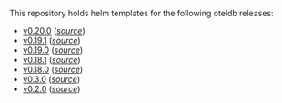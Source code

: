 This repository holds helm templates for the following oteldb releases:

* [v0.20.0](https://github.com/go-faster/oteldb/releases/tag/v0.20.0) (_[source](https://github.com/go-faster/oteldb/tree/v0.20.0/helm/oteldb)_)
* [v0.19.1](https://github.com/go-faster/oteldb/releases/tag/v0.19.1) (_[source](https://github.com/go-faster/oteldb/tree/v0.19.1/helm/oteldb)_)
* [v0.19.0](https://github.com/go-faster/oteldb/releases/tag/v0.19.0) (_[source](https://github.com/go-faster/oteldb/tree/v0.19.0/helm/oteldb)_)
* [v0.18.1](https://github.com/go-faster/oteldb/releases/tag/v0.18.1) (_[source](https://github.com/go-faster/oteldb/tree/v0.18.1/helm/oteldb)_)
* [v0.18.0](https://github.com/go-faster/oteldb/releases/tag/v0.18.0) (_[source](https://github.com/go-faster/oteldb/tree/v0.18.0/helm/oteldb)_)
* [v0.3.0](https://github.com/go-faster/oteldb/releases/tag/v0.3.0) (_[source](https://github.com/go-faster/oteldb/tree/v0.3.0/helm/oteldb)_)
* [v0.2.0](https://github.com/go-faster/oteldb/releases/tag/v0.2.0) (_[source](https://github.com/go-faster/oteldb/tree/v0.2.0/helm/oteldb)_)
